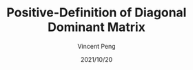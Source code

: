 ---
layout: post
title: Positive-Definition of Diagonal Dominant Matrix
author: Vincent Peng
date: 2021/10/20
category: Knowledge
---